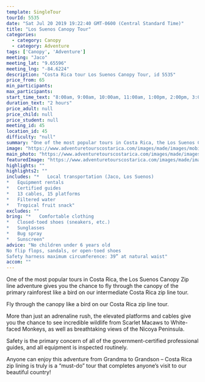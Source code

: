 ```yaml
---
template: SingleTour
tourId: 5535
date: "Sat Jul 20 2019 19:22:40 GMT-0600 (Central Standard Time)"
title: "Los Suenos Canopy Tour"
categories: 
  - category: Canopy
  - category: Adventure
tags: ['Canopy', 'Adventure']
meeting: "Jaco"
meeting_lat: "9.65596"
meeting_lng: "-84.6224"
description: "Costa Rica tour Los Suenos Canopy Tour, id 5535"
price_from: 65
min_participants: 
max_participants: 
start_time_text: "8:00am, 9:00am, 10:00am, 11:00am, 1:00pm, 2:00pm, 3:00pm"
duration_text: "2 hours"
price_adult: null
price_child: null
price_student: null
meeting_id: 45
location_id: 45
difficulty: "null"
summary: "One of the most popular tours in Costa Rica, the Los Suenos Canopy Zip line adventure gives you the chance to fly through the…"
image: "https://www.adventuretourscostarica.com/images/made/images/mobile/los-suenos-canopy_m_320_250_c1.jpg"
main_photo: "https://www.adventuretourscostarica.com/images/made/images/mobile/los-suenos-canopy_m_320_250_c1.jpg"
featuredImage: "https://www.adventuretourscostarica.com/images/made/images/mobile/los-suenos-canopy_m_320_250_c1.jpg"
highlights: ""
highlights2: ""
includes: "*   Local transportation (Jaco, Los Suenos)
*   Equipment rentals
*   Certified guides
*   13 cables, 15 platforms
*   Filtered water
*   Tropical fruit snack"
excludes: ""
bring: "*   Comfortable clothing
*   Closed-toed shoes (sneakers, etc.)
*   Sunglasses
*   Bug spray
*   Sunscreen"
advice: "No children under 6 years old  
No flip flops, sandals, or open-toed shoes  
Safety harness maximum circumference: 39” at natural waist"
accom: ""
---
```

One of the most popular tours in Costa Rica, the Los Suenos Canopy Zip line adventure gives you the chance to fly through the canopy of the primary rainforest like a bird on our intermediate Costa Rica zip line tour.

Fly through the canopy like a bird on our Costa Rica zip line tour.

More than just an adrenaline rush, the elevated platforms and cables give you the chance to see incredible wildlife from Scarlet Macaws to White-faced Monkeys, as well as breathtaking views of the Nicoya Peninsula.

Safety is the primary concern of all of the government-certified professional guides, and all equipment is inspected routinely.

Anyone can enjoy this adventure from Grandma to Grandson – Costa Rica zip lining is truly is a “must-do” tour that completes anyone’s visit to our beautiful country!